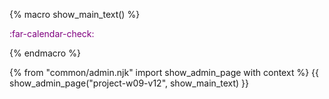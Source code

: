 {% macro show_main_text() %}
<div id="main">

<div id="title">

</div>
<div id="body">

<p class="lead" style="color: purple"><md>:far-calendar-check: <include src="project-timeline.md#v12-overview" inline /></md></p>

<!--

**v1.2 Summary of Milestone**

Milestone | Minimum acceptable performance to consider as 'reached'
--------- | -------------------------------------------------------
{{ icon_individual }} Contributed code to the product as described in mid-v1.2 progress guide | some code merged
{{ icon_individual }} Described implementation details in the Developer Guide | some text and some diagrams added to the developer guide (at least in a PR), comprising at least one page worth of content
{{ icon_team }} Issue tracker set up | As explained in <trigger trigger="click" for="modal:v12-issueTrackerSetup">[Admin {{ icon_embedding }} Appendix E: GitHub: Issue Tracker Setup]</trigger>.
{{ icon_team }} v1.2 managed using GitHub features (issue tracker, milestones, etc.) | Milestone v1.2 managed as explained in <trigger trigger="click" for="modal:v12-projectTracking">[Admin {{ icon_embedding }} Appendix E: GitHub: Project Schedule Tracking]</trigger>.

<modal large title="Admin {{ icon_embedding }} Appendix E: GitHub: Project Issue Tracker Setup" id="modal:v12-issueTrackerSetup">
  <include src="appendixE-gitHub.md#issue-tracker-setup"/>
</modal>
<modal large title="Admin {{ icon_embedding }} Appendix E: GitHub: Project Schedule Tracking" id="modal:v12-projectTracking">
  <include src="appendixE-gitHub.md#project-schedule-tracking"/>
</modal>

  
### v1.2 Project Management

* {{ icon_team }} Manage the milestone v1.2 as explained in <trigger trigger="click" for="modal:v12-projectTracking">[Admin {{ icon_embedding }} Appendix E: GitHub: Project Schedule Tracking]</trigger>.

### v1.2 Product

* {{ icon_individual }} Merge some code into the `master` branch of your team repo. ==This is expected to be a user-visible enhancement.==

### v1.2 Documentation

* **User Guide**: Update as necessary.
  * If a feature has been released in this version, remove the `Coming in v2.0` annotation from that feature. Also replace UI mock-ups with actual screenshots.
  * If a feature design has changed, update the descriptions accordingly.

* **Developer Guide**:
  * ==Each member should describe the implementation of at least one enhancement she has added== (or planning to add). <br>
    Expected length: 1+ page of technical content per person
  * The description can contain things such as,
    * How the feature is implemented.
    * Why it is implemented that way.
    * Alternatives considered.
  * The stated objective is to explain the implementation to a future developer, but a hidden objective is to show evidence that you can document deeply-technical content using prose, examples, diagrams, code snippets, etc. appropriately. To that end, you may also describe features that you plan to implement in the future, even beyond v1.4 (hypothetically).
  * For an example, see [the description of the undo/redo feature implementation in the AddressBook-Level4 developer guide](https://nus-{{ module | lower }}-{{ semester | lower }}.github.io/addressbook-level4/DeveloperGuide.html#undo-redo-feature).
  

### v1.2 Demo

Do an informal demo of the new feature during the tutorial. ==To save time, we recommend that one member demos all new features, using the commit tagged as `v1.2` in the `master` branch== %%&nbsp;i.e. only features included in the current release should be demoed%%.

-->

</div>
</div>
{% endmacro %}

{% from "common/admin.njk" import show_admin_page with context %}
{{ show_admin_page("project-w09-v12", show_main_text) }}
